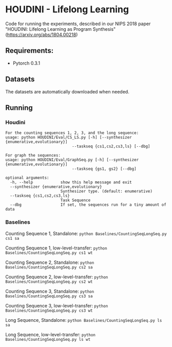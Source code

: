 # HOUDINI - Lifelong Learning
Code for running the experiments, described in our NIPS 2018 paper "HOUDINI: Lifelong Learning as Program Synthesis" (https://arxiv.org/abs/1804.00218)

## Requirements:

- Pytorch 0.3.1


## Datasets
The datasets are automatically downloaded when needed.

## Running

### Houdini
    For the counting sequences 1, 2, 3, and the long sequence:
    usage: python HOUDINI/Eval/CS_LS.py [-h] [--synthesizer {enumerative,evolutionary}]
                                 --taskseq {cs1,cs2,cs3,ls} [--dbg]
    
    For graph the sequences:
    usage: python HOUDINI/Eval/GraphSeq.py [-h] [--synthesizer {enumerative,evolutionary}]
                                 --taskseq {gs1, gs2} [--dbg]

    optional arguments:
      -h, --help            show this help message and exit
      --synthesizer {enumerative,evolutionary}
                            Synthesizer type. (default: enumerative)
      --taskseq {cs1,cs2,cs3,ls}
                            Task Sequence
      --dbg                 If set, the sequences run for a tiny amount of data



### Baselines

Counting Sequence 1, Standalone: `python Baselines/CountingSeqLongSeq.py cs1 sa`

Counting Sequence 1, low-level-transfer: `python Baselines/CountingSeqLongSeq.py cs1 wt`

Counting Sequence 2, Standalone: `python Baselines/CountingSeqLongSeq.py cs2 sa`

Counting Sequence 2, low-level-transfer: `python Baselines/CountingSeqLongSeq.py cs2 wt`

Counting Sequence 3, Standalone: `python Baselines/CountingSeqLongSeq.py cs3 sa`

Counting Sequence 3, low-level-transfer: `python Baselines/CountingSeqLongSeq.py cs3 wt`


Long Sequence, Standalone: `python Baselines/CountingSeqLongSeq.py ls sa`

Long Sequence, low-level-transfer: `python Baselines/CountingSeqLongSeq.py ls wt`

